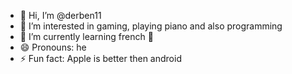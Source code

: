 - 👋 Hi, I’m @derben11
- 👀 I’m interested in gaming, playing piano and also programming
- 🌱 I’m currently learning french 🗿
- 😄 Pronouns: he
- ⚡ Fun fact: Apple is better then android

<!---
derben11/derben11 is a ✨ special ✨ repository because its `README.md` (this file) appears on your GitHub profile.
You can click the Preview link to take a look at your changes.
--->
